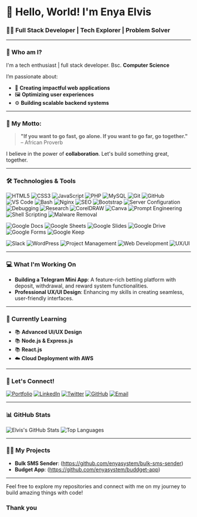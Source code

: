 # 👋 Hello, World! I'm **Enya Elvis** 

### 🧑‍💻 **Full Stack Developer | Tech Explorer | Problem Solver**

---

### 🚀 Who am I?

I'm a tech enthusiast | full stack developer. Bsc. **Computer Science**

I’m passionate about:
- 🔧 **Creating impactful web applications**
- 🖼️ **Optimizing user experiences**
- ⚙️ **Building scalable backend systems**

---

### 🌟 My Motto:
> **"If you want to go fast, go alone. If you want to go far, go together."** – African Proverb

I believe in the power of **collaboration**. Let's build something great, together.

---

### 🛠️ Technologies & Tools

![HTML5](https://img.shields.io/badge/HTML5-%23E34F26.svg?style=for-the-badge&logo=html5&logoColor=white)
![CSS3](https://img.shields.io/badge/CSS3-%231572B6.svg?style=for-the-badge&logo=css3&logoColor=white)
![JavaScript](https://img.shields.io/badge/JavaScript-%23F7DF1E.svg?style=for-the-badge&logo=javascript&logoColor=black)
![PHP](https://img.shields.io/badge/PHP-%23777BB4.svg?style=for-the-badge&logo=php&logoColor=white)
![MySQL](https://img.shields.io/badge/MySQL-%234479A1.svg?style=for-the-badge&logo=mysql&logoColor=white)
![Git](https://img.shields.io/badge/Git-%23F05033.svg?style=for-the-badge&logo=git&logoColor=white)
![GitHub](https://img.shields.io/badge/GitHub-%23181717.svg?style=for-the-badge&logo=github&logoColor=white)
![VS Code](https://img.shields.io/badge/VS_Code-%23007ACC.svg?style=for-the-badge&logo=visual-studio-code&logoColor=white)
![Bash](https://img.shields.io/badge/Bash-%234EAA25.svg?style=for-the-badge&logo=gnu-bash&logoColor=white)
![Nginx](https://img.shields.io/badge/Nginx-%23009639.svg?style=for-the-badge&logo=nginx&logoColor=white)
![SEO](https://img.shields.io/badge/SEO-%23000000.svg?style=for-the-badge&logo=google&logoColor=white)
![Bootstrap](https://img.shields.io/badge/Bootstrap-%237952B3.svg?style=for-the-badge&logo=bootstrap&logoColor=white)
![Server Configuration](https://img.shields.io/badge/Server_Configuration-%234e8cff.svg?style=for-the-badge&logo=linux&logoColor=white)
![Debugging](https://img.shields.io/badge/Debugging-%23FF6347.svg?style=for-the-badge&logo=bug&logoColor=white)
![Research](https://img.shields.io/badge/Research-%231D70B8.svg?style=for-the-badge&logo=read-the-docs&logoColor=white)
![CorelDRAW](https://img.shields.io/badge/CorelDRAW-%2300729F.svg?style=for-the-badge&logo=coreldraw&logoColor=white)
![Canva](https://img.shields.io/badge/Canva-%2300C4CC.svg?style=for-the-badge&logo=canva&logoColor=white)
![Prompt Engineering](https://img.shields.io/badge/Prompt_Engineering-%23FF4500.svg?style=for-the-badge&logo=openai&logoColor=white)
![Shell Scripting](https://img.shields.io/badge/Shell_Scripting-%234EAA25.svg?style=for-the-badge&logo=gnu-bash&logoColor=white)
![Malware Removal](https://img.shields.io/badge/Malware_Removal-%23FF0000.svg?style=for-the-badge&logo=shield&logoColor=white)

<!-- Google Docs Tools -->
![Google Docs](https://img.shields.io/badge/Google_Docs-%2334A853.svg?style=for-the-badge&logo=googledocs&logoColor=white)
![Google Sheets](https://img.shields.io/badge/Google_Sheets-%234285F4.svg?style=for-the-badge&logo=googlesheets&logoColor=white)
![Google Slides](https://img.shields.io/badge/Google_Slides-%23F4B400.svg?style=for-the-badge&logo=googleslides&logoColor=white)
![Google Drive](https://img.shields.io/badge/Google_Drive-%234285F4.svg?style=for-the-badge&logo=googledrive&logoColor=white)
![Google Forms](https://img.shields.io/badge/Google_Forms-%234285F4.svg?style=for-the-badge&logo=googleforms&logoColor=white)
![Google Keep](https://img.shields.io/badge/Google_Keep-%23FFBB00.svg?style=for-the-badge&logo=googlekeep&logoColor=white)

![Slack](https://img.shields.io/badge/Slack-%234A154B.svg?style=for-the-badge&logo=slack&logoColor=white)
![WordPress](https://img.shields.io/badge/WordPress-%23117AC9.svg?style=for-the-badge&logo=wordpress&logoColor=white)
![Project Management](https://img.shields.io/badge/Project_Management-%23008B8B.svg?style=for-the-badge&logo=project&logoColor=white)
![Web Development](https://img.shields.io/badge/Web_Development-%2300C4FF.svg?style=for-the-badge&logo=web-development&logoColor=white)
![UX/UI](https://img.shields.io/badge/UX/UI-%23FFA500.svg?style=for-the-badge&logo=user-experience&logoColor=white)


---

### 💻 What I'm Working On

- **Building a Telegram Mini App**: A feature-rich betting platform with deposit, withdrawal, and reward system functionalities.
- **Professional UX/UI Design**: Enhancing my skills in creating seamless, user-friendly interfaces.

---

### 🌱 Currently Learning
- 📚 **Advanced UI/UX Design**
- 📚 **Node.js & Express.js**
- 📚 **React.js**
- ☁️ **Cloud Deployment with AWS**

---

### 💬 Let's Connect!

[![Portfolio](https://img.shields.io/badge/Portfolio-%23000000.svg?style=for-the-badge&logo=internet-explorer&logoColor=white)](https://elvisenya.dev)
[![LinkedIn](https://img.shields.io/badge/LinkedIn-%230077B5.svg?style=for-the-badge&logo=linkedin&logoColor=white)](https://www.linkedin.com/in/enya-elvis-723177114/)
[![Twitter](https://img.shields.io/badge/Twitter-%231DA1F2.svg?style=for-the-badge&logo=twitter&logoColor=white)](https://twitter.com/enyasystem)
[![GitHub](https://img.shields.io/badge/GitHub-%23181717.svg?style=for-the-badge&logo=github&logoColor=white)](https://github.com/enyasystem)
[![Email](https://img.shields.io/badge/Email-D14836?style=for-the-badge&logo=gmail&logoColor=white)](mailto:enyaelvis@gmail.com)

---

### 📊 GitHub Stats

![Elvis's GitHub Stats](https://github-readme-stats.vercel.app/api?username=enyasystem&show_icons=true&theme=radical)
![Top Languages](https://github-readme-stats.vercel.app/api/top-langs/?username=enyasystem&layout=compact&theme=radical)

---

### 👨‍💻 My Projects

- **Bulk SMS Sender**: (https://github.com/enyasystem/bulk-sms-sender)
- **Budget App**: (https://github.com/enyasystem/buddget-app)

---

Feel free to explore my repositories and connect with me on my journey to build amazing things with code!

### Thank you
